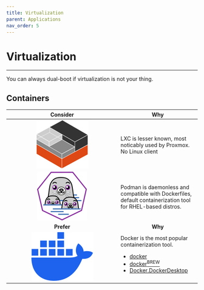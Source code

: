 ```yaml
---
title: Virtualization
parent: Applications
nav_order: 5
---
```


# Virtualization

---

You can always dual-boot if virtualization is not your thing.

## Containers

<div class="code-example" markdown="1">
  <table>
    <thead>
      <tr>
        <th style="text-align: center; width: 280px;">Consider</th>
        <th style="text-align: center;">Why</th>
      </tr>
    </thead>
    <tbody>
      <tr>
        <td style="text-align: center;">
          <img
            alt="LXC"
            title="LXC"
            src="../../../images/apps/virtualization/containers_lxc.svg"/>
        </td>
        <td style="text-align: left;">
          LXC is lesser known, most noticably used by Proxmox.
          <label class="label label-red">No Linux client</label>
        </td>
      </tr>
      <tr>
        <td style="text-align: center;">
          <img
            alt="Podman"
            title="Podman"
            src="../../../images/apps/virtualization/containers_podman.svg"/>
        </td>
        <td style="text-align: left;">
          Podman is daemonless and compatible with Dockerfiles, default
          containerization tool for RHEL-based distros.
        </td>
      </tr>
      <tr>
        <td style="text-align: center;"><b>Prefer</b></td>
        <td style="text-align: center;"><b>Why</b></td>
      </tr>
      <tr>
        <td style="text-align: center;">
          <img
            alt="Docker"
            title="Docker"
            src="../../../images/apps/virtualization/containers_docker.svg"/>
        </td>
        <td style="text-align: left;">
          Docker is the most popular containerization tool.
          <ul>
            <li>
              <a href="https://archlinux.org/packages/extra/x86_64/docker">
                docker
              </a>
            </li>
            <li>
              <a href="https://formulae.brew.sh/formula/docker">
                docker<sup>BREW</sup>
              </a>
            </li>
            <li>
              <a href="https://winget.run/pkg/Docker/DockerDesktop">
                Docker.DockerDesktop
              </a>
            </li>
          </ul>
        </td>
      </tr>
    </tbody>
  </table>
</div>
